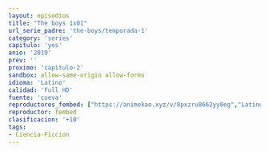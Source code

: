 ```yaml
---
layout: episodios
title: "The boys 1x01"
url_serie_padre: 'the-boys/temporada-1'
category: 'series'
capitulo: 'yes'
anio: '2019'
prev: ''
proximo: 'capitulo-2'
sandbox: allow-same-origin allow-forms
idioma: 'Latino'
calidad: 'Full HD'
fuente: 'cueva'
reproductores_fembed: ["https://animekao.xyz/v/8pxzru8662yy0eg","Latino","https://feurl.com/v/kdldqc3-3eqg7-5","Latino","https://jplayer.club/v/yx7gkiewjlyy-p0","Latino"]
reproductor: fembed
clasificacion: '+10'
tags:
- Ciencia-Ficcion
---
```












